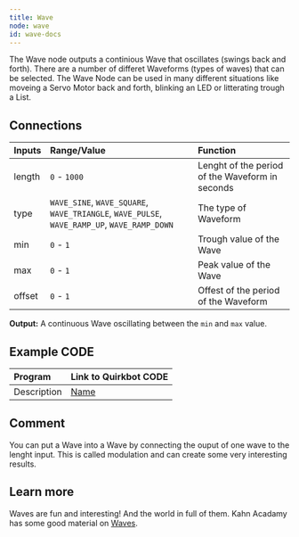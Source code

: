 ```yaml
---
title: Wave
node: wave
id: wave-docs
---
```


The Wave node outputs a continious Wave that oscillates (swings back and forth). There are a number of differet Waveforms (types of waves) that can be selected. The Wave Node can be used in many different situations like moveing a Servo Motor back and forth, blinking an LED or litterating trough a List.

## Connections

Inputs     | Range/Value       | Function
:----------|:------------------|:--------
length     | `0` - `1000`      |  Lenght of the period of the Waveform in seconds
type | `WAVE_SINE`, `WAVE_SQUARE`, `WAVE_TRIANGLE`, `WAVE_PULSE`, `WAVE_RAMP_UP`, `WAVE_RAMP_DOWN`| The type of Waveform
min        | `0` - `1`         | Trough value of the Wave
max        | `0` - `1`         | Peak value of the Wave
offset     | `0` - `1`         | Offest of the period of the Waveform

**Output:** A continuous Wave oscillating between the `min` and `max` value.

## Example CODE

Program | Link to Quirkbot CODE
:-------|:---------------------
Description | [Name](http://code.quirkbot.com/program/5655f35bd66de10100d133a9 "Go to Quirkbot CODE")

## Comment
You can put a Wave into a Wave by connecting the ouput of one wave to the lenght input. This is called modulation and can create some very interesting results.

## Learn more
Waves are fun and interesting! And the world in full of them. Kahn Acadamy has some good material on [Waves](https://www.khanacademy.org/science/physics/mechanical-waves-and-sound/mechanical-waves/v/introduction-to-waves).

